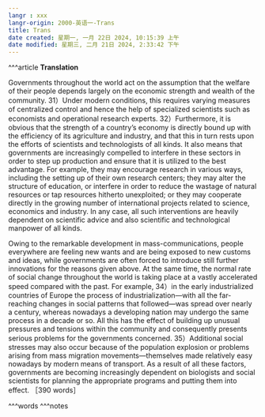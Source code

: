```yaml
---
langr : xxx
langr-origin: 2000-英语一-Trans
title: Trans
date created: 星期一, 一月 22日 2024, 10:15:39 上午
date modified: 星期三, 二月 21日 2024, 2:33:42 下午
---
```


^^^article
**Translation**

Governments throughout the world act on the assumption that the welfare of their people depends largely on the economic strength and wealth of the community. 31）Under modern conditions, this requires varying measures of centralized control and hence the help of specialized scientists such as economists and operational research experts. 32）Furthermore, it is obvious that the strength of a country’s economy is directly bound up with the efficiency of its agriculture and industry, and that this in turn rests upon the efforts of scientists and technologists of all kinds. It also means that governments are increasingly compelled to interfere in these sectors in order to step up production and ensure that it is utilized to the best advantage. For example, they may encourage research in various ways, including the setting up of their own research centers; they may alter the structure of education, or interfere in order to reduce the wastage of natural resources or tap resources hitherto unexploited; or they may cooperate directly in the growing number of international projects related to science, economics and industry. In any case, all such interventions are heavily dependent on scientific advice and also scientific and technological manpower of all kinds.

Owing to the remarkable development in mass-communications, people everywhere are feeling new wants and are being exposed to new customs and ideas, while governments are often forced to introduce still further innovations for the reasons given above. At the same time, the normal rate of social change throughout the world is taking place at a vastly accelerated speed compared with the past. For example, 34）in the early industrialized countries of Europe the process of industrialization—with all the far-reaching changes in social patterns that followed—was spread over nearly a century, whereas nowadays a developing nation may undergo the same process in a decade or so. All this has the effect of building up unusual pressures and tensions within the community and consequently presents serious problems for the governments concerned. 35）Additional social stresses may also occur because of the population explosion or problems arising from mass migration movements—themselves made relatively easy nowadays by modern means of transport. As a result of all these factors, governments are becoming increasingly dependent on biologists and social scientists for planning the appropriate programs and putting them into effect. ［390 words］





^^^words
^^^notes